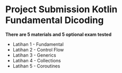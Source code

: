 # Project Submission Kotlin Fundamental Dicoding

**There are 5 materials and 5 optional exam tested**<br>

- Latihan 1 - Fundamental
- Latihan 2 - Control Flow
- Latihan 3 - Generics
- Latihan 4 - Collections
- Latihan 5 - Coroutines<br>
